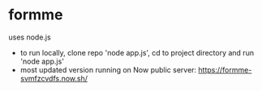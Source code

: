 # formme

uses node.js

* to run locally, clone repo 'node app.js', cd to project directory and run 'node app.js'
* most updated version running on Now public server: https://formme-svmfzcvdfs.now.sh/
